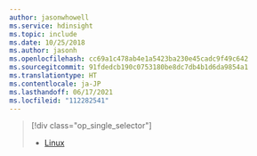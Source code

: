 ```yaml
---
author: jasonwhowell
ms.service: hdinsight
ms.topic: include
ms.date: 10/25/2018
ms.author: jasonh
ms.openlocfilehash: cc69a1c478ab4e1a5423ba230e45cadc9f49c642
ms.sourcegitcommit: 91fdedcb190c0753180be8dc7db4b1d6da9854a1
ms.translationtype: HT
ms.contentlocale: ja-JP
ms.lasthandoff: 06/17/2021
ms.locfileid: "112282541"
---
```

> [!div class="op_single_selector"]
> * [Linux](../hdinsight-hadoop-collect-debug-heap-dump-linux.md)
> 
>

